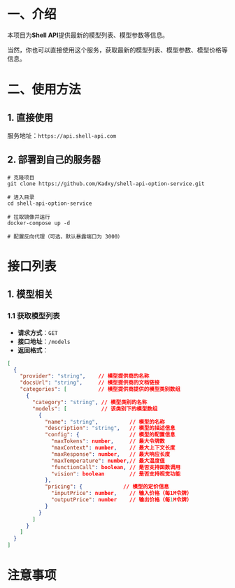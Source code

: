 # 一、介绍

本项目为**Shell API**提供最新的模型列表、模型参数等信息。

当然，你也可以直接使用这个服务，获取最新的模型列表、模型参数、模型价格等信息。

# 二、使用方法

## 1. 直接使用
服务地址：`https://api.shell-api.com`

## 2. 部署到自己的服务器
```
# 克隆项目
git clone https://github.com/Kadxy/shell-api-option-service.git

# 进入目录
cd shell-api-option-service

# 拉取镜像并运行
docker-compose up -d

# 配置反向代理（可选，默认暴露端口为 3000）
```

# 接口列表

## 1. 模型相关
### 1.1 获取模型列表
- **请求方式**：`GET`
- **接口地址**：`/models`
- **返回格式**：
```json
[
  {
    "provider": "string",    // 模型提供商的名称
    "docsUrl": "string",     // 模型提供商的文档链接
    "categories": [          // 模型提供商提供的模型类别数组
      {
        "category": "string", // 模型类别的名称
        "models": [           // 该类别下的模型数组
          {
            "name": "string",          // 模型的名称
            "description": "string",   // 模型的描述信息
            "config": {                // 模型的配置信息
              "maxTokens": number,     // 最大令牌数
              "maxContext": number,    // 最大上下文长度
              "maxResponse": number,   // 最大响应长度
              "maxTemperature": number,// 最大温度值
              "functionCall": boolean, // 是否支持函数调用
              "vision": boolean        // 是否支持视觉功能
            },
            "pricing": {             // 模型的定价信息
              "inputPrice": number,    // 输入价格（每1M令牌）
              "outputPrice": number    // 输出价格（每1M令牌）
            }
          }
        ]
      }
    ]
  }
]
```

# 注意事项

